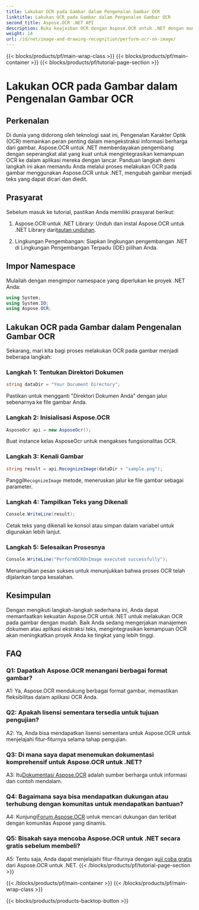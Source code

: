 ```yaml
---
title: Lakukan OCR pada Gambar dalam Pengenalan Gambar OCR
linktitle: Lakukan OCR pada Gambar dalam Pengenalan Gambar OCR
second_title: Aspose.OCR .NET API
description: Buka keajaiban OCR dengan Aspose.OCR untuk .NET dengan mudah mengekstrak teks dari gambar. Jelajahi tutorial untuk integrasi yang lancar.
weight: 14
url: /id/net/image-and-drawing-recognition/perform-ocr-on-image/
---
```


{{< blocks/products/pf/main-wrap-class >}}
{{< blocks/products/pf/main-container >}}
{{< blocks/products/pf/tutorial-page-section >}}

# Lakukan OCR pada Gambar dalam Pengenalan Gambar OCR

## Perkenalan

Di dunia yang didorong oleh teknologi saat ini, Pengenalan Karakter Optik (OCR) memainkan peran penting dalam mengekstraksi informasi berharga dari gambar. Aspose.OCR untuk .NET memberdayakan pengembang dengan seperangkat alat yang kuat untuk mengintegrasikan kemampuan OCR ke dalam aplikasi mereka dengan lancar. Panduan langkah demi langkah ini akan memandu Anda melalui proses melakukan OCR pada gambar menggunakan Aspose.OCR untuk .NET, mengubah gambar menjadi teks yang dapat dicari dan diedit.

## Prasyarat

Sebelum masuk ke tutorial, pastikan Anda memiliki prasyarat berikut:

1.  Aspose.OCR untuk .NET Library: Unduh dan instal Aspose.OCR untuk .NET Library dari[tautan unduhan](https://releases.aspose.com/ocr/net/).

2. Lingkungan Pengembangan: Siapkan lingkungan pengembangan .NET di Lingkungan Pengembangan Terpadu (IDE) pilihan Anda.

## Impor Namespace

Mulailah dengan mengimpor namespace yang diperlukan ke proyek .NET Anda:

```csharp
using System;
using System.IO;
using Aspose.OCR;
```

## Lakukan OCR pada Gambar dalam Pengenalan Gambar OCR

Sekarang, mari kita bagi proses melakukan OCR pada gambar menjadi beberapa langkah:

### Langkah 1: Tentukan Direktori Dokumen

```csharp
string dataDir = "Your Document Directory";
```

Pastikan untuk mengganti "Direktori Dokumen Anda" dengan jalur sebenarnya ke file gambar Anda.

### Langkah 2: Inisialisasi Aspose.OCR

```csharp
AsposeOcr api = new AsposeOcr();
```

Buat instance kelas AsposeOcr untuk mengakses fungsionalitas OCR.

### Langkah 3: Kenali Gambar

```csharp
string result = api.RecognizeImage(dataDir + "sample.png");
```

 Panggil`RecognizeImage` metode, meneruskan jalur ke file gambar sebagai parameter.

### Langkah 4: Tampilkan Teks yang Dikenali

```csharp
Console.WriteLine(result);
```

Cetak teks yang dikenali ke konsol atau simpan dalam variabel untuk digunakan lebih lanjut.

### Langkah 5: Selesaikan Prosesnya

```csharp
Console.WriteLine("PerformOCROnImage executed successfully");
```

Menampilkan pesan sukses untuk menunjukkan bahwa proses OCR telah dijalankan tanpa kesalahan.

## Kesimpulan

Dengan mengikuti langkah-langkah sederhana ini, Anda dapat memanfaatkan kekuatan Aspose.OCR untuk .NET untuk melakukan OCR pada gambar dengan mudah. Baik Anda sedang mengerjakan manajemen dokumen atau aplikasi ekstraksi teks, mengintegrasikan kemampuan OCR akan meningkatkan proyek Anda ke tingkat yang lebih tinggi.

## FAQ

### Q1: Dapatkah Aspose.OCR menangani berbagai format gambar?

A1: Ya, Aspose.OCR mendukung berbagai format gambar, memastikan fleksibilitas dalam aplikasi OCR Anda.

### Q2: Apakah lisensi sementara tersedia untuk tujuan pengujian?

A2: Ya, Anda bisa mendapatkan lisensi sementara untuk Aspose.OCR untuk menjelajahi fitur-fiturnya selama tahap pengujian.

### Q3: Di mana saya dapat menemukan dokumentasi komprehensif untuk Aspose.OCR untuk .NET?

 A3: Itu[Dokumentasi Aspose.OCR](https://reference.aspose.com/ocr/net/) adalah sumber berharga untuk informasi dan contoh mendalam.

### Q4: Bagaimana saya bisa mendapatkan dukungan atau terhubung dengan komunitas untuk mendapatkan bantuan?

 A4: Kunjungi[Forum Aspose.OCR](https://forum.aspose.com/c/ocr/16) untuk mencari dukungan dan terlibat dengan komunitas Aspose yang dinamis.

### Q5: Bisakah saya mencoba Aspose.OCR untuk .NET secara gratis sebelum membeli?

 A5: Tentu saja, Anda dapat menjelajahi fitur-fiturnya dengan a[uji coba gratis](https://releases.aspose.com/) dari Aspose.OCR untuk .NET.
{{< /blocks/products/pf/tutorial-page-section >}}

{{< /blocks/products/pf/main-container >}}
{{< /blocks/products/pf/main-wrap-class >}}

{{< blocks/products/products-backtop-button >}}
